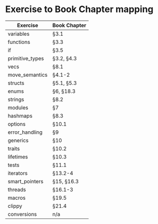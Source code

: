 # Exercise to Book Chapter mapping

| Exercise        | Book Chapter |
| --------------- | ------------ |
| variables       | §3.1         |
| functions       | §3.3         |
| if              | §3.5         |
| primitive_types | §3.2, §4.3   |
| vecs            | §8.1         |
| move_semantics  | §4.1-2       |
| structs         | §5.1, §5.3   |
| enums           | §6, §18.3    |
| strings         | §8.2         |
| modules         | §7           |
| hashmaps        | §8.3         |
| options         | §10.1        |
| error_handling  | §9           |
| generics        | §10          |
| traits          | §10.2        |
| lifetimes       | §10.3        |
| tests           | §11.1        |
| iterators       | §13.2-4      |
| smart_pointers  | §15, §16.3   |
| threads         | §16.1-3      |
| macros          | §19.5        |
| clippy          | §21.4        |
| conversions     | n/a          |
